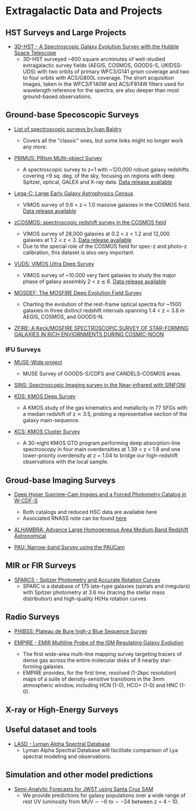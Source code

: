 # Extragalactic Data and Projects 

## HST Surveys and Large Projects

* [3D-HST - A Spectroscopic Galaxy Evolution Survey with the Hubble Space Telescope](https://3dhst.research.yale.edu/Home.html)
  - 3D-HST surveyed ~600 square arcminutes of well-studied extragalactic survey fields (AEGIS, COSMOS, GOODS-S, UKIDSS-UDS) with two orbits of primary WFC3/G141 grism coverage and two to four orbits with ACS/G800L coverage. The short acquisition images, taken in the WFC3/F140W and ACS/F814W filters used for wavelength reference for the spectra, are also deeper than most ground-based observations.

## Ground-base Specoscopic Surveys

* [List of spectroscopic surveys by Ivan Baldry](http://www.astro.ljmu.ac.uk/~ikb/research/galaxy-redshift-surveys.html)
	- Covers all the "classic" ones, but some links might no longer work any more.

* [PRIMUS: PRIsm MUlti-object Survey](https://primus.ucsd.edu)
	- A spectroscopic survey to z=1 with ~120,000 robust galaxy redshifts covering >9 sq. deg. of the sky, focusing on regions with deep Spitzer, optical, GALEX and X-ray data. [Data release available](https://primus.ucsd.edu/version1.html)

* [Lega-C: Large Early Galaxy Astrophysics Census](http://www.mpia.de/home/legac/)
	- VIMOS survey of 0.6 < z < 1.0 massive galaxies in the COSMOS field. [Data release available](http://www.mpia.de/home/legac/)

* [zCOSMOS: spectroscopic redshift survey in the COSMOS field](http://cesam.lam.fr/zCosmos/)
	- VIMOS survey of 28,000 galaxies at 0.2 < z < 1.2 and 12,000 galaxies at 1.2 < z < 3.  [Data release available](http://cesam.lam.fr/zCosmos/search/download)
	- Due to the special role of the COSMOS field for spec-z and photo-z calibration, this dataset is also very important. 

* [VUDS: VIMOS Ultra Deep Survey](https://cesam.lam.fr/vuds/DR1/)
	- VIMOS survey of ~10.000 very faint galaxies to study the major phase of galaxy assembly 2 < z ≲ 6. [Data release available](https://cesam.lam.fr/vuds/DR1/)

* [MOSDEF: The MOSFIRE Deep Evolution Field Survey](http://mosdef.astro.berkeley.edu)
	- Charting the evolution of the rest-frame optical spectra for ~1500 galaxies in three distinct redshift intervals spanning 1.4 < z < 3.8 in AEGIS, COSMOS, and GOODS-N.

* [ZFIRE: A Keck/MOSFIRE SPECTROSCOPIC SURVEY OF STAR-FORMING GALAXIES IN RICH ENVIORNMENTS DURING COSMIC-NOON](http://zfire.swinburne.edu.au/index.html)

### IFU Surveys

* [MUSE-Wide project](https://musewide.aip.de/project/)
	- MUSE Survey of GOODS-S/CDFS and CANDELS-COSMOS areas.

* [SINS: Spectroscopic Imaging survey in the Near-infrared with SINFONI](http://www.mpe.mpg.de/~forster/SINS/sins_nmfs.html)


* [KDS: KMOS Deep Survey](http://adsabs.harvard.edu/abs/2017MNRAS.471.1280T)
	- A KMOS study of the gas kinematics and metallicity in 77 SFGs with a median redshift of z ≃ 3.5, probing a representative section of the galaxy main-sequence.

* [KCS: KMOS Cluster Survey](https://ui.adsabs.harvard.edu/#abs/arXiv:1708.00454)
	- A 30-night KMOS GTO program performing deep absorption-line spectroscopy in four main overdensities at 1.39 < z < 1.8 and one lower-priority overdensity at z = 1.04 to bridge our high-redshift observations with the local sample.

## Groud-base Imaging Surveys

* [Deep Hyper Suprime-Cam Images and a Forced Photometry Catalog in W-CDF-S](https://zenodo.org/record/2225161#.XBnQji2ZOV5)
	- Both catalogs and reduced HSC data are available here
	- Associated RNASS note can be found [here](https://arxiv.org/abs/1812.07565)

* [ALHAMBRA: Advance Large Homogeneous Area Medium Band Redshift Astronomical](http://svo2.cab.inta-csic.es/vocats/alhambra/index.php)

* [PAU: Narrow-band Survey using the PAUCam](https://www.pausurvey.org)
	

## MIR or FIR Surveys

* [SPARCS - Spitzer Photometry and Accurate Rotation Curves](http://astroweb.cwru.edu/SPARC/)
    - SPARC is a database of 175 late-type galaxies (spirals and irregulars) with Spitzer photometry at 3.6 mu (tracing the stellar mass distribution) and high-quality HI/Ha rotation curves


## Radio Surveys

* [PHIBSS: Plateau de Bure high-z Blue Sequence Survey](http://www.iram.fr/~phibss2/Home.html)

* [EMPIRE - EMIR Multiline Probe of the ISM Regulating Galaxy Evolution](https://empiresurvey.webstarts.com/)
	- The first wide-area multi-line mapping survey targeting tracers of dense gas across the entire molecular disks of 9 nearby star-forming galaxies.
	- EMPIRE provides, for the first time, resolved (1-2kpc resolution) maps of a suite of density-sensitive transitions in the 3mm atmospheric window, including HCN (1-0), HCO+ (1-0) and HNC (1-0).

## X-ray or High-Energy Surveys

## Useful dataset and tools

* [LASD - Lyman Alpha Spectral Database](http://lasd.lyman-alpha.com)
	- Lyman Alpha Spectral Database will facilitate comparison of Lya spectral modeling and observations.

## Simulation and other model predictions

* [Semi-Analytic Forecasts for JWST using Santa Cruz SAM](https://www.simonsfoundation.org/semi-analytic-forecasts-for-jwst/)
    - We provide predictions for galaxy populations over a wide range of rest UV luminosity from MUV ∼ −6 to ∼ −24 between z = 4 – 10.

